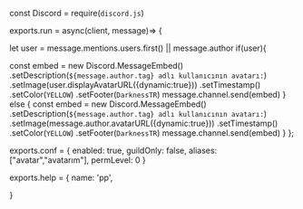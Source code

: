 const Discord = require(`discord.js`)

exports.run = async(client, message)=> {
  
  let user = message.mentions.users.first() || message.author
  if(user){
    
const embed = new Discord.MessageEmbed()
 .setDescription(`${message.author.tag} adlı kullanıcının avatarı:`)
.setImage(user.displayAvatarURL({dynamic:true})) 
.setTimestamp()
.setColor(`YELLOW`)
.setFooter(`DarknessTR`)
message.channel.send(embed)
 } else {
  const embed = new Discord.MessageEmbed()
  .setDescription(`${message.author.tag} adlı kullanıcının avatarı:`)
.setImage(message.author.avatarURL({dynamic:true}))
.setTimestamp()
  .setColor(`YELLOW`)
.setFooter(`DarknessTR`)
message.channel.send(embed)
 }
};

exports.conf = {
    enabled: true,
    guildOnly: false,
    aliases: ["avatar","avatarım"],
    permLevel: 0
}

exports.help = {
    name: 'pp',

}

